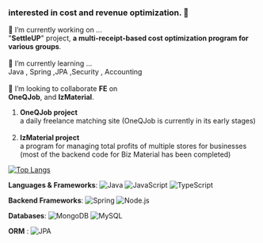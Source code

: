###  interested in cost and revenue optimization. 👋


🔭 I’m currently working on  ... </br> "**SettleUP**" project, **a multi-receipt-based cost optimization program for various groups**.</br> </br> 
🌱 I’m currently learning ... </br> Java , Spring ,JPA ,Security , Accounting </br> </br> 
👯 I’m looking to collaborate **FE** on </br>  **OneQJob**, and **IzMaterial**.</br> 
1. **OneQJob project** </br>  a daily freelance matching site (OneQJob is currently in its early stages) </br> </br> 
2. **IzMaterial project** </br> a program for managing total profits of multiple stores for businesses (most of the backend code for Biz Material has been completed)



[![Top Langs](https://github-readme-stats.vercel.app/api/top-langs/?username=donghee9&layout=compact)](https://github.com/anuraghazra/github-readme-stats)


**Languages & Frameworks**: ![Java](https://img.shields.io/badge/Java-EE4266?style=flat-square&logo=Java&logoColor=white) ![JavaScript](https://img.shields.io/badge/JavaScript-FFD23F?style=flat-square&logo=JavaScript&logoColor=white) ![TypeScript](https://img.shields.io/badge/TypeScript-50C4ED?style=flat-square&logo=TypeScript&logoColor=white)

**Backend Frameworks**: ![Spring](https://img.shields.io/badge/Spring-337357?style=flat-square&logo=Spring&logoColor=white) ![Node.js](https://img.shields.io/badge/Node.js-A5DD9B?style=flat-square&logo=Node.js&logoColor=white)

**Databases**: ![MongoDB](https://img.shields.io/badge/MongoDB-78A083?style=flat-square&logo=MongoDB&logoColor=white) ![MySQL](https://img.shields.io/badge/MySQL-59B4C3?style=flat-square&logo=MySQL&logoColor=white)

**ORM** : ![JPA](https://img.shields.io/badge/JPA-000000?style=flat-square&logo=Jpa&logoColor=white)
